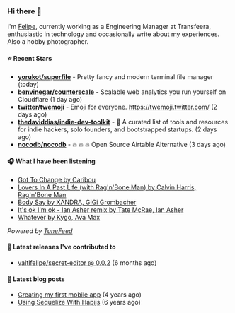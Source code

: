 ### Hi there 👋

I'm [Felipe](https://felipevm.com), currently working as a Engineering Manager at Transfeera, enthusiastic in technology and occasionally write about my experiences. Also a hobby photographer.

#### ⭐ Recent Stars
- **[yorukot/superfile](https://github.com/yorukot/superfile)** - Pretty fancy and modern terminal file manager (today)
- **[benvinegar/counterscale](https://github.com/benvinegar/counterscale)** - Scalable web analytics you run yourself on Cloudflare (1 day ago)
- **[twitter/twemoji](https://github.com/twitter/twemoji)** - Emoji for everyone. https://twemoji.twitter.com/ (2 days ago)
- **[thedaviddias/indie-dev-toolkit](https://github.com/thedaviddias/indie-dev-toolkit)** - 🚀 A curated list of tools and resources for indie hackers, solo founders, and bootstrapped startups. (2 days ago)
- **[nocodb/nocodb](https://github.com/nocodb/nocodb)** - 🔥 🔥 🔥 Open Source Airtable Alternative (3 days ago)

#### 🎧 What I have been listening
- [Got To Change by Caribou](https://open.spotify.com/track/5JVQ5aBwl7QQYIaqzzM7BH)
- [Lovers In A Past Life (with Rag&#39;n&#39;Bone Man) by Calvin Harris, Rag&#39;n&#39;Bone Man](https://open.spotify.com/track/6v4ABPB255HDSWyIj3S9Wn)
- [Body Say by XANDRA, GiGi Grombacher](https://open.spotify.com/track/25ArkZpdsdxliawDn8mRMb)
- [It&#39;s ok I&#39;m ok - Ian Asher remix by Tate McRae, Ian Asher](https://open.spotify.com/track/6GAvlyyIZM9uvNa5VPSFMK)
- [Whatever by Kygo, Ava Max](https://open.spotify.com/track/0LMwmV37RCmBO2so0szAFs)

_Powered by [TuneFeed](https://tunefeed.app?ref=valtlfelipe-gh-profile)_ 

#### 🚀 Latest releases I've contributed to


- [valtlfelipe/secret-editor @ 0.0.2](https://github.com/valtlfelipe/secret-editor/releases/tag/0.0.2) (6 months ago)

#### 📄 Latest blog posts
- [Creating my first mobile app](https://felipevm.com/posts/creating-my-first-mobile-app/) (4 years ago)
- [Using Sequelize With Hapijs](https://felipevm.com/posts/using-sequelize-with-hapijs/) (6 years ago)
